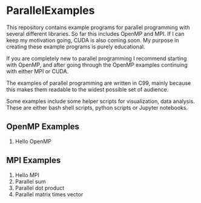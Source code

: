 # ParallelExamples

This repository contains example programs for parallel programming with several different
libraries. So far this includes OpenMP and MPI. If I can keep my motivation going, CUDA is
also coming soon. My purpose in creating these example programs is purely educational.  

If you are completely new to parallel programming I recommend starting with OpenMP, and after
going through the OpenMP examples continuing with either MPI or CUDA.

The examples of parallel programming are written in C99, mainly because this makes them
readable to the widest possible set of audience. 

Some examples include some helper scripts for visualization, data analysis. These are either 
bash shell scripts, python scripts or Jupyter notebooks.

## OpenMP Examples
 1. Hello OpenMP

## MPI Examples
 1. Hello MPI
 2. Parallel sum
 3. Parallel dot product
 4. Parallel matrix times vector
